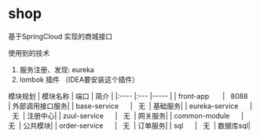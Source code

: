# shop 
基于SpringCloud 实现的商城接口

使用到的技术
1. 服务注册、发现: eureka
2. lombok 插件 （IDEA要安装这个插件）

模块规划
| 模块名称        | 端口   |  简介  |
|:----    |:--- |-----   |
| front-app        |    8088    |  外部调用接口服务|
| base-service       |     无   |  基础服务|
| eureka-service       |     无   |  注册中心|
| zuul-service       |     无   |  网关服务|
| common-module       |     无   |  公共模块|
| order-service       |     无   |  订单服务|
| sql       |     无   |  数据库sql|